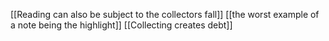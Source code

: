 [[Reading can also be subject to the collectors fall]]
[[the worst example of a note being the highlight]]
[[Collecting creates debt]]